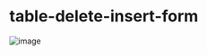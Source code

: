 # table-delete-insert-form
![image](https://user-images.githubusercontent.com/63644018/190577345-84b764d7-b310-42f5-9479-5dd2a22538b4.png)
